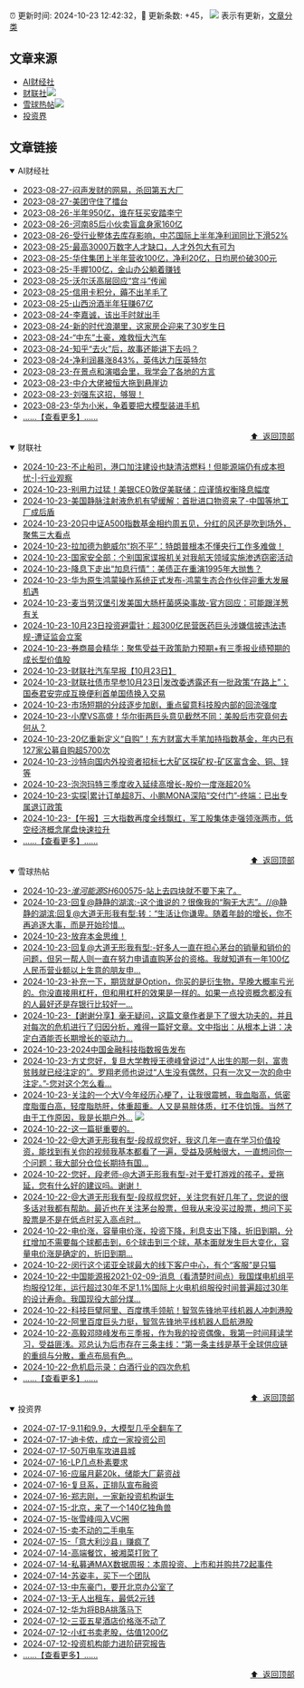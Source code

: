 ##

:alarm_clock: 更新时间: 2024-10-23 12:42:32，:rocket: 更新条数: +45， ![](/assets/dot.png) 表示有更新，[文章分类](/TAGS.md)

## 文章来源

- [AI财经社](#ai财经社)  
- [财联社](#财联社)![](/assets/dot.png)   
- [雪球热帖](#雪球热帖)![](/assets/dot.png)   
- [投资界](#投资界)  

## 文章链接

<details open>
<summary id="ai财经社">
 AI财经社
</summary>


- [2023-08-27-闷声发财的网易，杀回第五大厂](https://www.aicaijing.com.cn/article/18610)  
- [2023-08-27-美团守住了擂台](https://www.aicaijing.com.cn/article/18611)  
- [2023-08-26-半年950亿，谁在狂买安踏李宁](https://www.aicaijing.com.cn/article/18607)  
- [2023-08-26-河南85后小伙卖盲盒身家160亿](https://www.aicaijing.com.cn/article/18608)  
- [2023-08-26-受行业整体去库存影响，中芯国际上半年净利润同比下滑52%](https://www.aicaijing.com.cn/article/18609)  
- [2023-08-25-最高3000万数字人才缺口，人才外包大有可为](https://www.aicaijing.com.cn/article/18601)  
- [2023-08-25-华住集团上半年营收100亿，净利20亿，日均房价破300元](https://www.aicaijing.com.cn/article/18602)  
- [2023-08-25-手握100亿，金山办公躺着赚钱](https://www.aicaijing.com.cn/article/18603)  
- [2023-08-25-沃尔沃高层回应“宫斗”传闻](https://www.aicaijing.com.cn/article/18604)  
- [2023-08-25-信用卡积分，薅不出羊毛了](https://www.aicaijing.com.cn/article/18605)  
- [2023-08-25-山西汾酒半年狂赚67亿](https://www.aicaijing.com.cn/article/18606)  
- [2023-08-24-李嘉诚，该出手时就出手](https://www.aicaijing.com.cn/article/18596)  
- [2023-08-24-新的时代浪潮里，这家房企迎来了30岁生日](https://www.aicaijing.com.cn/article/18597)  
- [2023-08-24-“中东”土豪，难救恒大汽车](https://www.aicaijing.com.cn/article/18598)  
- [2023-08-24-知乎“去火”后，故事还能讲下去吗？](https://www.aicaijing.com.cn/article/18599)  
- [2023-08-24-净利润暴涨843%，英伟达力压英特尔](https://www.aicaijing.com.cn/article/18600)  
- [2023-08-23-在景点和演唱会里，我学会了各地的方言](https://www.aicaijing.com.cn/article/18591)  
- [2023-08-23-中介大佬被恒大拖到悬崖边](https://www.aicaijing.com.cn/article/18592)  
- [2023-08-23-刘强东这招，够狠！](https://www.aicaijing.com.cn/article/18593)  
- [2023-08-23-华为小米，争着要把大模型装进手机](https://www.aicaijing.com.cn/article/18594)  
- [......【查看更多】......](/details/AI财经社.md)

<div align="right"><a href="#文章来源">⬆ &nbsp;返回顶部</a></div>
</details>

<details open>
<summary id="财联社">
 财联社
</summary>


- [2024-10-23-不止船司，港口加注建设也缺清洁燃料！但能源端仍有成本担忧-|-行业观察](https://www.cls.cn/detail/1834412)  
- [2024-10-23-别用力过猛！美银CEO敦促美联储：应谨慎权衡降息幅度](https://www.cls.cn/detail/1834245)  
- [2024-10-23-美国静脉注射液危机有望缓解：首批进口物资来了-中国等地工厂成后盾](https://www.cls.cn/detail/1834320)  
- [2024-10-23-20只中证A500指数基金相约周五见，分红的风还是吹到场外，聚焦三大看点](https://www.cls.cn/detail/1834294)  
- [2024-10-23-拉加德为鲍威尔“抱不平”：特朗普根本不懂央行工作多难做！](https://www.cls.cn/detail/1834239)  
- [2024-10-23-国家安全部：个别国家谍报机关对我航天领域实施渗透窃密活动](https://www.cls.cn/detail/1834156)  
- [2024-10-23-降息下走出“加息行情”：美债正在重演1995年大抛售？](https://www.cls.cn/detail/1834155)  
- [2024-10-23-华为原生鸿蒙操作系统正式发布-鸿蒙生态合作伙伴迎重大发展机遇](https://www.cls.cn/detail/1834074)  
- [2024-10-23-麦当劳汉堡引发美国大肠杆菌感染事故-官方回应：可能跟洋葱有关](https://www.cls.cn/detail/1834103)  
- [2024-10-23-10月23日投资避雷针：超300亿民营医药巨头涉嫌信披违法违规-遭证监会立案](https://www.cls.cn/detail/1834116)  
- [2024-10-23-券商晨会精华：聚焦受益于政策助力预期+有三季报业绩预期的成长型价值股](https://www.cls.cn/detail/1834119)  
- [2024-10-23-财联社汽车早报【10月23日】](https://www.cls.cn/detail/1834133)  
- [2024-10-23-财联社债市早参10月23日|发改委透露还有一批政策“在路上”；国泰君安完成互换便利首单国债换入交易](https://www.cls.cn/detail/1834127)  
- [2024-10-23-市场短期的分歧逐步加剧，重点留意科技股内部的回流强度](https://www.cls.cn/detail/1834173)  
- [2024-10-23-小摩VS高盛！华尔街两巨头意见截然不同：美股后市究竟何去何从？](https://www.cls.cn/detail/1834225)  
- [2024-10-23-20亿重新定义“自购”！东方财富大手笔加持指数基金，年内已有127家公募自购超5700次](https://www.cls.cn/detail/1834275)  
- [2024-10-23-沙特向国内外投资者招标七大矿区探矿权-矿区富含金、铜、锌等](https://www.cls.cn/detail/1834164)  
- [2024-10-23-泡泡玛特三季度收入延续高增长-股价一度涨超20%](https://www.cls.cn/detail/1834296)  
- [2024-10-23-实探|累计订单超8万、小鹏MONA深陷“交付门”-终端：已出专属退订政策](https://www.cls.cn/detail/1834377)  
- [2024-10-23-【午报】三大指数再度全线飘红，军工股集体走强领涨两市，低空经济概念尾盘快速拉升](https://www.cls.cn/detail/1834404)  
- [......【查看更多】......](/details/财联社.md)

<div align="right"><a href="#文章来源">⬆ &nbsp;返回顶部</a></div>
</details>

<details open>
<summary id="雪球热帖">
 雪球热帖
</summary>


- [2024-10-23-$淮河能源SH600575$-站上去四块就不要下来了。](https://xueqiu.com/8047594366/309167906)  
- [2024-10-23-回复@静静的湖滨:-这个谁说的？很像我的“胸无大志”。//@静静的湖滨:回复@大道无形我有型:转：“生活让你谦卑。随着年龄的增长，你不再追逐大事，而是开始珍惜...](https://xueqiu.com/1247347556/309193141)  
- [2024-10-23-放弃本金思维！](https://xueqiu.com/6348281330/309135605)  
- [2024-10-23-回复@大道无形我有型:-好多人一直在担心茅台的销量和销价的问题，但另一帮人则一直在努力申请直购茅台的资格。我就知道有一年100亿人民币营业额以上生意的朋友申...](https://xueqiu.com/1247347556/309137366)  
- [2024-10-23-补充一下，期货就是Option，你买的是衍生物，早晚大概率亏光的。你没直接用杠杆，但和用杠杆的效果是一样的。如果一点投资概念都没有的人最好还是存银行比较好一...](https://xueqiu.com/1247347556/309131521)  
- [2024-10-23-【谢谢分享】毫无疑问，这篇文章作者是下了很大功夫的，并且对每次的危机进行了归因分析，难得一篇好文章。文中指出：从根本上讲：决定白酒能否长期增长的驱动力...](https://xueqiu.com/3491303582/309183680)  
- [2024-10-23-2024中国金融科技指数报告发布](https://xueqiu.com/1396575461/309232642)  
- [2024-10-23-方丈您好，复旦大学教授王德峰曾说过“人出生的那一刻，富贵贫贱就已经注定的”。罗翔老师也说过“人生没有偶然，只有一次又一次的命中注定。”-您对这个怎么看...](https://xueqiu.com/3988387656/309131974)  
- [2024-10-23-关注的一个大V今年经历心梗了，让我很震撼，我血脂高，低密度脂蛋白高，轻度脂肪肝，体重超重。人又是易胖体质，扛不住饥饿。当然了由于工作原因，我是长期户外...](https://xueqiu.com/6451611049/309242322) ![](/assets/new.png)  
- [2024-10-22-这一篇挺重要的。](https://xueqiu.com/7123126150/309110445)  
- [2024-10-22-@大道无形我有型-段叔叔您好，我这几年一直在学习价值投资，能找到有关你的视频我基本都看了一遍，受益及感触很大，一直想问你一个问题：我大部分仓位长期持有国...](https://xueqiu.com/9865096616/309013886)  
- [2024-10-22-您好，段老师-@大道无形我有型-对于爱打游戏的孩子，爱拖延，您有什么好的建议吗。谢谢！](https://xueqiu.com/9683577443/309019370)  
- [2024-10-22-@大道无形我有型-段叔叔您好，关注您有好几年了，您说的很多话对我都有帮助。最近也在关注茅台股票，但我从来没买过股票，想问下买股票是不是在低点时买入高点时...](https://xueqiu.com/1629579730/308991340)  
- [2024-10-22-电价涨，容量电价涨，投资下降，利息支出下降，折旧到期，分红增加不需要每个球都击到，6个球击到三个球，基本面就发生巨大变化，容量电价涨是确定的，折旧到期...](https://xueqiu.com/8790885129/308970674)  
- [2024-10-22-闵行这个诺亚全球最大的线下客户中心，有个“客服”是只猫](https://xueqiu.com/7561611459/309012261)  
- [2024-10-22-中国能源报2021-02-09-消息（看清楚时间点）我国煤电机组平均服役12年，运行超过30年不足1.1%国际上火电机组服役时间普遍超过30年的设计寿命。我国现役大部分煤...](https://xueqiu.com/8790885129/308991021)  
- [2024-10-22-科技巨擘阿里、百度携手领航！智驾先锋地平线机器人冲刺港股](https://xueqiu.com/2303329451/309054975)  
- [2024-10-22-阿里百度巨头力挺，智驾先锋地平线机器人启航港股](https://xueqiu.com/9199209149/309060765)  
- [2024-10-22-高毅邓晓峰发布三季报，作为我的投资偶像，我第一时间拜读学习，受益匪浅。邓总认为后市存在三条主线：“第一条主线是基于全球供应链的重组与分散，重点布局有色...](https://xueqiu.com/2864315423/308998022)  
- [2024-10-22-危机启示录：白酒行业的四次危机](https://xueqiu.com/1447889323/309097900)  
- [......【查看更多】......](/details/雪球热帖.md)

<div align="right"><a href="#文章来源">⬆ &nbsp;返回顶部</a></div>
</details>

<details open>
<summary id="投资界">
 投资界
</summary>


- [2024-07-17-9.11和9.9，大模型几乎全翻车了](https://posts.careerengine.us/p/6697778c44726b29bffa3a09)  
- [2024-07-17-迪卡侬，成立一家投资公司](https://posts.careerengine.us/p/6697778c44726b29bffa3a01)  
- [2024-07-17-50万电车攻进县城](https://posts.careerengine.us/p/6697779c831e1d29eea44253)  
- [2024-07-16-LP几点朴素要求](https://posts.careerengine.us/p/669636a8720ed522248054dc)  
- [2024-07-16-应届月薪20k，储能大厂薪资战](https://posts.careerengine.us/p/669636a8720ed522248054d4)  
- [2024-07-16-复旦系，正排队宣布融资](https://posts.careerengine.us/p/66963699cb38e136a496986c)  
- [2024-07-16-郑志刚，一家新投资机构诞生](https://posts.careerengine.us/p/66963699cb38e136a4969874)  
- [2024-07-15-北京，来了一个140亿独角兽](https://posts.careerengine.us/p/6694db59a0c3ac562b61f9af)  
- [2024-07-15-张雪峰闯入VC圈](https://posts.careerengine.us/p/6694db59a0c3ac562b61f9b7)  
- [2024-07-15-卖不动的二手电车](https://posts.careerengine.us/p/6694db6836b2f1565d9b541a)  
- [2024-07-15-「意大利沙县」赚疯了](https://posts.careerengine.us/p/6694db6836b2f1565d9b5422)  
- [2024-07-14-高端餐饮，被湘菜打败了](https://posts.careerengine.us/p/6693862333c6e710d0bf9dc4)  
- [2024-07-14-私募通MAX数据周报：本周投资、上市和并购共72起事件](https://posts.careerengine.us/p/6693862333c6e710d0bf9dcc)  
- [2024-07-14-苏姿丰，买下一个团队](https://posts.careerengine.us/p/6693861481427510b2b9c123)  
- [2024-07-13-中东豪门，要开北京办公室了](https://posts.careerengine.us/p/66922794a876f80d113b51fe)  
- [2024-07-13-无人出租车，最低2元钱](https://posts.careerengine.us/p/669227b82202ae0dfac5d713)  
- [2024-07-12-华为将BBA挑落马下](https://posts.careerengine.us/p/6690a6c68082df14ead7eaac)  
- [2024-07-12-三亚五星酒店价格涨不动了](https://posts.careerengine.us/p/6690a6c68082df14ead7eaa4)  
- [2024-07-12-小红书卖老股，估值1200亿](https://posts.careerengine.us/p/6690a6b756b00014bcc00e8f)  
- [2024-07-12-投资机构能力进阶研究报告](https://posts.careerengine.us/p/6690a6b756b00014bcc00e87)  
- [......【查看更多】......](/details/投资界.md)

<div align="right"><a href="#文章来源">⬆ &nbsp;返回顶部</a></div>
</details>
